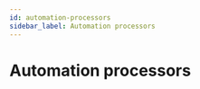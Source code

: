 ```yaml
---
id: automation-processors
sidebar_label: Automation processors
---
```


# Automation processors




